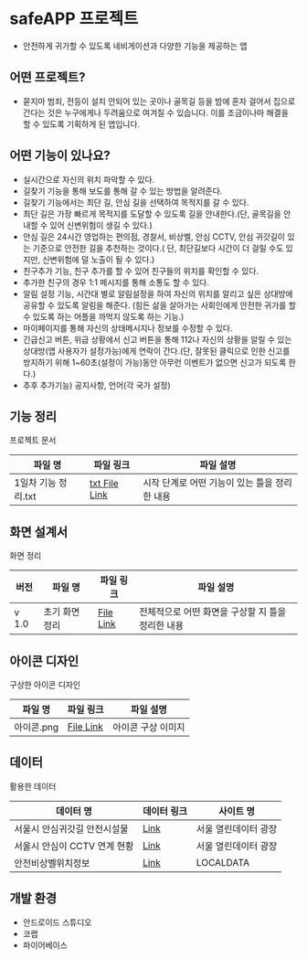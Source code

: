 # safeAPP 프로젝트
- 안전하게 귀가할 수 있도록 네비게이션과 다양한 기능을 제공하는 앱


## 어떤 프로젝트?
-  묻지마 범죄, 전등이 설치 안되어 있는 곳이나 골목길 등을 밤에 혼자 걸어서 집으로 간다는 것은 누구에게나 두려움으로 여겨질 수 있습니다. 이를 조금이나마 해결을 할 수 있도록 기획하게 된 앱입니다.

## 어떤 기능이 있나요?
- 실시간으로 자신의 위치 파악할 수 있다.
- 길찾기 기능을 통해 보도를 통해 갈 수 있는 방법을 알려준다.
- 길찾기 기능에서는 최단 길, 안심 길을 선택하여 목적지를 갈 수 있다.
- 최단 길은 가장 빠르게 목적지를 도달할 수 있도록 길을 안내한다.(단, 골목길을 안내할 수 있어 신변위험이 생길 수 있다.)
- 안심 길은 24시간 영업하는 편의점, 경찰서, 비상벨, 안심 CCTV, 안심 귀갓길이 있는 기준으로 안전한 길을 추천하는 것이다.( 단, 최단길보다 시간이 더 걸릴 수도 있지만, 신변위험에 덜 노출이 될 수 있다.)
- 친구추가 기능, 친구 추가를 할 수 있어 친구들의 위치를 확인할 수 있다.
- 추가한 친구의 경우 1:1 메시지를 통해 소통도 할 수 있다.
- 알림 설정 기능, 시간대 별로 알림설정을 하여 자신의 위치를 알리고 싶은 상대방에 공유할 수 있도록 알림을 해준다. (힘든 삶을 살아가는 사회인에게 안전한 귀가를 할 수 있도록 하는 어플을 까먹지 않도록 하는 기능.)
- 마이페이지를 통해 자신의 상태메시지나 정보를 수정할 수 있다.
- 긴급신고 버튼, 위급 상황에서 신고 버튼을 통해 112나 자신의 상황을 알릴 수 있는 상대방(앱 사용자가 설정가능)에게 연락이 간다.(단, 잘못된 클릭으로 인한 신고를 방지하기 위해 1~60초(설정이 가능)동안 아무런 이벤트가 없으면 신고가 되도록 한다.)
- 추후 추가기능) 공지사항, 언어(각 국가 설정)


## 기능 정리

프로젝트 문서

| 파일 명 | 파일 링크 | 파일 설명 |
| ------ | ------ | ------ |
| 1일차 기능 정리.txt | [txt File Link](https://github.com/L-LIFE/safeAPP/blob/66d999873a7085e99056956d4adf17abb69f858b/Documents/1%EC%9D%BC%EC%B0%A8%20%EA%B8%B0%EB%8A%A5%20%EC%A0%95%EB%A6%AC.txt) | 시작 단계로 어떤 기능이 있는 틀을 정리한 내용 |

## 화면 설계서

화면 정리 

| 버전 | 파일 명 | 파일 링크 | 파일 설명 |
| ------ | ------ | ------ | ------ |
| v 1.0 | 초기 화면 정리 | [File Link](https://github.com/L-LIFE/safeAPP/blob/632a1ff4520db4d77d5f416c9618c4a274cca9fb/Documents/v1.0%202024.02.20.show) | 전체적으로 어떤 화면을 구상할 지 틀을 정리한 내용 |

## 아이콘 디자인

구상한 아이콘 디자인

| 파일 명 | 파일 링크 | 파일 설명 |
| ------ | ------ | ------ |
| 아이콘.png | [File Link](https://github.com/L-LIFE/safeAPP/blob/f2437d9c49d4e4495ed0daece111a4f4403f1813/Documents/%EC%95%84%EC%9D%B4%EC%BD%98.png) | 아이콘 구상 이미지 |

## 데이터  
  
활용한 데이터 
  
| 데이터 명 | 데이터 링크 | 사이트 명 |
| ------ | ------ | ------ |
| 서울시 안심귀갓길 안전시설물 | [Link](http://data.seoul.go.kr/dataList/OA-21696/S/1/datasetView.do) | 서울 열린데이터 광장 |
| 서울시 안심이 CCTV 연계 현황 | [Link](http://data.seoul.go.kr/dataList/OA-20923/S/1/datasetView.do) | 서울 열린데이터 광장 |
| 안전비상벨위치정보 | [Link](http://data.seoul.go.kr/dataList/OA-20923/S/1/datasetView.do) | LOCALDATA |

## 개발 환경
- 안드로이드 스튜디오
- 코랩
- 파이어베이스














